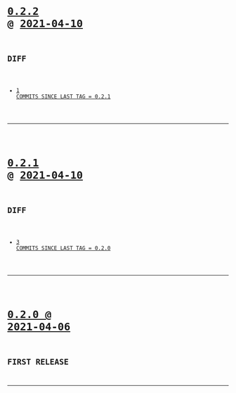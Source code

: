 <code>

# [0.2.2](https://github.com/cogsmith/webhost/compare/0.2.2...main) @ [2021-04-10](https://github.com/cogsmith/webhost/releases/tag/0.2.2) 

## DIFF
- [1 COMMITS SINCE LAST TAG = 0.2.1](https://github.com/cogsmith/webhost/compare/0.2.1...0.2.2)

</code>

---
<code>

# [0.2.1](https://github.com/cogsmith/webhost/compare/0.2.1...main) @ [2021-04-10](https://github.com/cogsmith/webhost/releases/tag/0.2.1) 

## DIFF
- [3 COMMITS SINCE LAST TAG = 0.2.0](https://github.com/cogsmith/webhost/compare/0.2.0...0.2.1)

</code>

---
<code>

# [0.2.0 @ 2021-04-06](https://github.com/cogsmith/webhost/releases/tag/0.2.0)

## FIRST RELEASE

</code>

---
